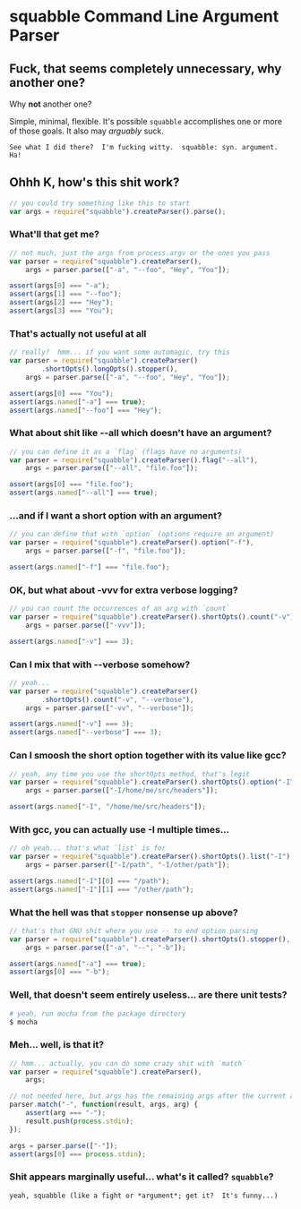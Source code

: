 squabble Command Line Argument Parser
=====================================

Fuck, that seems completely unnecessary, why another one?
---------------------------------------------------------
Why **not** another one?

Simple, minimal, flexible.  It's possible `squabble` accomplishes one or more of
those goals.  It also may *arguably* suck.

    See what I did there?  I'm fucking witty.  squabble: syn. argument. Ha!

Ohhh K, how's this shit work?
-----------------------------

```js
// you could try something like this to start
var args = require("squabble").createParser().parse();
```

### What'll that get me?

```js
// not much, just the args from process.argv or the ones you pass
var parser = require("squabble").createParser(),
    args = parser.parse(["-a", "--foo", "Hey", "You"]);

assert(args[0] === "-a");
assert(args[1] === "--foo");
assert(args[2] === "Hey");
assert(args[3] === "You");
```

### That's actually not useful at all

```js
// really?  hmm... if you want some automagic, try this
var parser = require("squabble").createParser()
        .shortOpts().longOpts().stopper(),
    args = parser.parse(["-a", "--foo", "Hey", "You"]);

assert(args[0] === "You");
assert(args.named["-a"] === true);
assert(args.named["--foo"] === "Hey");
```

### What about shit like --all which doesn't have an argument?

```js
// you can define it as a `flag` (flags have no arguments)
var parser = require("squabble").createParser().flag("--all"),
    args = parser.parse(["--all", "file.foo"]);

assert(args[0] === "file.foo");
assert(args.named["--all"] === true);
```

### ...and if I want a short option with an argument?

```js
// you can define that with `option` (options require an argument)
var parser = require("squabble").createParser().option("-f"),
    args = parser.parse(["-f", "file.foo"]);

assert(args.named["-f"] === "file.foo");
```

### OK, but what about -vvv for extra verbose logging?

```js
// you can count the occurrences of an arg with `count`
var parser = require("squabble").createParser().shortOpts().count("-v"),
    args = parser.parse(["-vvv"]);

assert(args.named["-v"] === 3);
```

### Can I mix that with --verbose somehow?

```js
// yeah...
var parser = require("squabble").createParser()
        .shortOpts().count("-v", "--verbose"),
    args = parser.parse(["-vv", "--verbose"]);

assert(args.named["-v"] === 3);
assert(args.named["--verbose"] === 3);
```

### Can I smoosh the short option together with its value like gcc?

```js
// yeah, any time you use the shortOpts method, that's legit
var parser = require("squabble").createParser().shortOpts().option("-I"),
    args = parser.parse(["-I/home/me/src/headers"]);

assert(args.named["-I", "/home/me/src/headers"]);
```

### With gcc, you can actually use -I multiple times...

```js
// oh yeah... that's what `list` is for
var parser = require("squabble").createParser().shortOpts().list("-I"),
    args = parser.parser(["-I/path", "-I/other/path"]);

assert(args.named["-I"][0] === "/path");
assert(args.named["-I"][1] === "/other/path");
```

### What the hell was that `stopper` nonsense up above?

```js
// that's that GNU shit where you use -- to end option parsing
var parser = require("squabble").createParser().shortOpts().stopper(),
    args = parser.parse(["-a", "--", "-b"]);

assert(args.named["-a"] === true);
assert(args[0] === "-b");
```

### Well, that doesn't seem entirely useless... are there unit tests?

```sh
# yeah, run mocha from the package directory
$ mocha
```

### Meh... well, is that it?

```js
// hmm... actually, you can do some crazy shit with `match`
var parser = require("squabble").createParser(),
    args;

// not needed here, but args has the remaining args after the current arg
parser.match("-", function(result, args, arg) {
    assert(arg === "-");
    result.push(process.stdin);
});

args = parser.parse(["-"]);
assert(args[0] === process.stdin);
```

### Shit appears marginally useful... what's it called? `squabble`?

    yeah, squabble (like a fight or *argument*; get it?  It's funny...)

